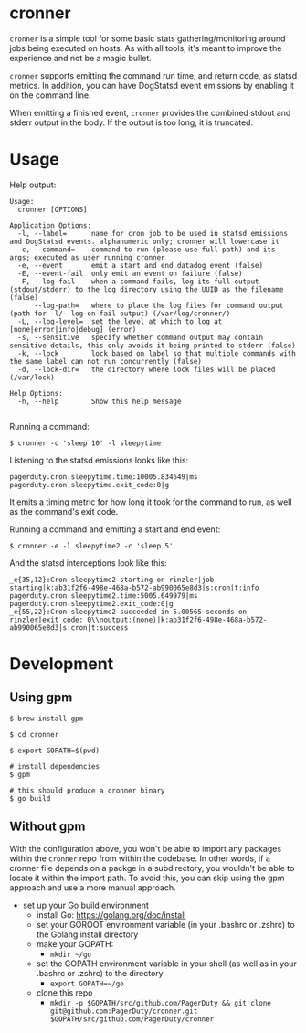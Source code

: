 # cronner
`cronner` is a simple tool for some basic stats gathering/monitoring around jobs being executed on hosts. As with all tools, it's meant to improve the experience and not be a magic bullet.

`cronner` supports emitting the command run time, and return code, as statsd metrics. In addition, you can have DogStatsd event emissions by enabling it on the command line.

When emitting a finished event, `cronner` provides the combined stdout and stderr output in the body. If the output is too long, it is truncated.

# Usage
Help output:
```
Usage:
  cronner [OPTIONS]

Application Options:
  -l, --label=      name for cron job to be used in statsd emissions and DogStatsd events. alphanumeric only; cronner will lowercase it
  -c, --command=    command to run (please use full path) and its args; executed as user running cronner
  -e, --event       emit a start and end datadog event (false)
  -E, --event-fail  only emit an event on failure (false)
  -F, --log-fail    when a command fails, log its full output (stdout/stderr) to the log directory using the UUID as the filename (false)
      --log-path=   where to place the log files for command output (path for -l/--log-on-fail output) (/var/log/cronner/)
  -L, --log-level=  set the level at which to log at [none|error|info|debug] (error)
  -s, --sensitive   specify whether command output may contain sensitive details, this only avoids it being printed to stderr (false)
  -k, --lock        lock based on label so that multiple commands with the same label can not run concurrently (false)
  -d, --lock-dir=   the directory where lock files will be placed (/var/lock)

Help Options:
  -h, --help        Show this help message


```

Running a command:
```
$ cronner -c 'sleep 10' -l sleepytime
```

Listening to the statsd emissions looks like this:

```
pagerduty.cron.sleepytime.time:10005.834649|ms
pagerduty.cron.sleepytime.exit_code:0|g
```

It emits a timing metric for how long it took for the command to run, as well as the command's exit code.

Running a command and emitting a start and end event:

```
$ cronner -e -l sleepytime2 -c 'sleep 5'
```

And the statsd interceptions look like this:

```
_e{35,12}:Cron sleepytime2 starting on rinzler|job starting|k:ab31f2f6-498e-468a-b572-ab990065e8d3|s:cron|t:info
pagerduty.cron.sleepytime2.time:5005.649979|ms
pagerduty.cron.sleepytime2.exit_code:0|g
_e{55,22}:Cron sleepytime2 succeeded in 5.00565 seconds on rinzler|exit code: 0\\noutput:(none)|k:ab31f2f6-498e-468a-b572-ab990065e8d3|s:cron|t:success
```

# Development
## Using gpm
```
$ brew install gpm

$ cd cronner

$ export GOPATH=$(pwd)

# install dependencies
$ gpm

# this should produce a cronner binary
$ go build
```

## Without gpm
With the configuration above, you won't be able to import any packages within the `cronner` repo from within the codebase.
In other words, if a cronner file depends on a packge in a subdirectory, you wouldn't be able to locate it within the import path.
To avoid this, you can skip using the gpm approach and use a more manual approach.

* set up your Go build environment
  * install Go: https://golang.org/doc/install
  * set your GOROOT environment variable (in your .bashrc or .zshrc) to the Golang install directory
  * make your GOPATH:
    * `mkdir ~/go`
  * set the GOPATH environment variable in your shell (as well as in your .bashrc or .zshrc) to the directory
    * `export GOPATH=~/go`
  * clone this repo
    * `mkdir -p $GOPATH/src/github.com/PagerDuty && git clone git@github.com:PagerDuty/cronner.git $GOPATH/src/github.com/PagerDuty/cronner`
